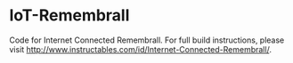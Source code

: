 # IoT-Remembrall
Code for Internet Connected Remembrall. For full build instructions, please visit http://www.instructables.com/id/Internet-Connected-Remembrall/.
